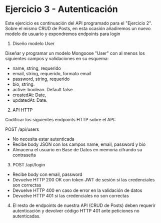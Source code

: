 # Ejercicio 3 - Autenticación

Este ejercicio es continuación del API programado para el "Ejercicio 2".
Sobre el mismo CRUD de Posts, en esta ocasión añadiremos un nuevo modelo de usuario y expondremos endpoints para login

1. Diseño modelo User

Diseñar y programar un modelo Mongoose "User" con al menos los siguientes campos y validaciones en su esquema:

- name, string, requerido
- email, string, requerido, formato email
- password, string, requerido
- bio, string.
- active: boolean. Default false
- createdAt: Date,
- updatedAt: Date.

2. API HTTP

Codificar los siguientes endpoints HTTP sobre el API:

POST /api/users

- No necesita estar autenticada
- Recibe body JSON con los campos name, email, password y bio
- Almacena el usuario en Base de Datos en memoria cifrando su contraseña

3. POST /api/login

- Recibe body con email, password
- Devuelve HTTP 200 OK con token JWT de sesión si las credenciales son correctas
- Devuelve HTTP 400 en caso de error en la validación de datos
- Devuelve HTTP 401 si las credenciales no son correctas

4. El resto de endpoints de nuestra API (CRUD de Posts) deben requerir autenticación y devolver código HTTP 401 ante peticiones no autenticadas.
